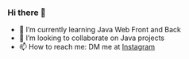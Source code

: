 ### Hi there 👋

- 🌱 I’m currently learning Java Web Front and Back
- 👯 I’m looking to collaborate on Java projects
- 📫 How to reach me: DM me at [Instagram](https://instagram.com/gabrielh.developer?igshid=MzNlNGNkZWQ4Mg==)

<!--
<div>
<a href="https://github.com/lzzgabriel">
<img loading="lazy" height="180em" src="https://github-readme-stats.vercel.app/api/top-langs/?username=lzzgabriel&layout=compact&langs_count=7&theme=github_dark"/>
<img loading="lazy" height="180em" src="https://github-readme-stats.vercel.app/api?username=lzzgabriel&show_icons=true&theme=github_dark" alt="lzzgabriel" />
</div>
<!--![GitHub Langs](https://github-readme-stats.vercel.app/api/top-langs/?username=lzzgabriel&layout=compact&theme=blueberry)
<!--![GitHub Stats](https://github-readme-stats.vercel.app/api?username=lzzgabriel&show_icons=true&theme=blueberry)
[![GitHub Streak](https://github-readme-streak-stats.herokuapp.com?user=lzzgabriel&theme=blueberry&date_format=M%20j%5B%2C%20Y%5D)](https://git.io/streak-stats)

-->
